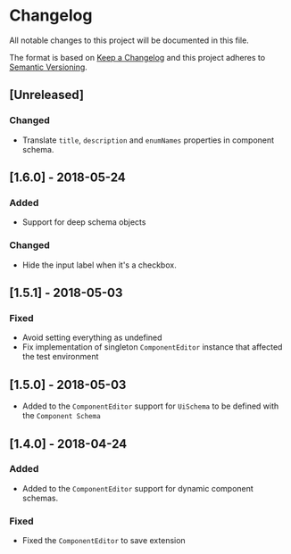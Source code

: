 # Changelog

All notable changes to this project will be documented in this file.

The format is based on [Keep a Changelog](http://keepachangelog.com/en/1.0.0/)
and this project adheres to [Semantic Versioning](http://semver.org/spec/v2.0.0.html).

## [Unreleased]
### Changed
- Translate `title`, `description` and `enumNames` properties in component schema.

## [1.6.0] - 2018-05-24
### Added
- Support for deep schema objects

### Changed
- Hide the input label when it's a checkbox.

## [1.5.1] - 2018-05-03
### Fixed
- Avoid setting everything as undefined
- Fix implementation of singleton `ComponentEditor` instance that affected the test environment

## [1.5.0] - 2018-05-03
- Added to the `ComponentEditor` support for `UiSchema` to be defined with the `Component Schema`

## [1.4.0] - 2018-04-24
### Added
- Added to the `ComponentEditor` support for dynamic component schemas.

### Fixed
- Fixed the `ComponentEditor` to save extension

